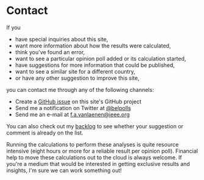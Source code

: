 # Contact

If you

+ have special inquiries about this site,
+ want more information about how the results were calculated,
+ think you've found an error,
+ want to see a particular opinion poll added or its calculation started,
+ have suggestions for more information that could be published,
+ want to see a similar site for a different country,
+ or have any other suggestion to improve this site,

you can contact me through any of the following channels:

+ Create a [GitHub issue](https://github.com/filipvanlaenen/walloon_polls/issues)
  on this site's GitHub project
+ Send me a notification on Twitter at [@belpolls](https://twitter.com/belpolls)
+ Send me an e-mail at [f.a.vanlaenen@ieee.org](mailto:f.a.vanlaenen@ieee.org)

You can also check out my [backlog](backlog.html) to see whether your suggestion
or comment is already on the list.

Running the calculations to perform these analyses is quite resource intensive
(eight hours or more for a reliable result per opinion poll). Financial help
to move these calculations out to the cloud is always welcome. If you're a
medium that would be interested in getting exclusive results and insights, I'm
sure we can work something out!
